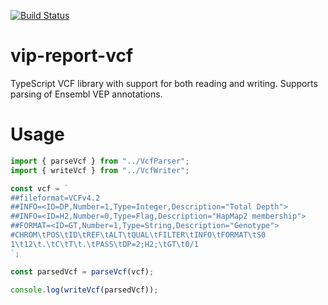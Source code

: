 [![Build Status](https://app.travis-ci.com/molgenis/vip-report-vcf.svg?branch=master)](https://app.travis-ci.com/molgenis/vip-report-vcf)

# vip-report-vcf
TypeScript VCF library with support for both reading and writing. Supports parsing of Ensembl VEP annotations.

# Usage
```ts
import { parseVcf } from "../VcfParser";
import { writeVcf } from "../VcfWriter";

const vcf = `
##fileformat=VCFv4.2
##INFO=<ID=DP,Number=1,Type=Integer,Description="Total Depth">
##INFO=<ID=H2,Number=0,Type=Flag,Description="HapMap2 membership">
##FORMAT=<ID=GT,Number=1,Type=String,Description="Genotype">
#CHROM\tPOS\tID\tREF\tALT\tQUAL\tFILTER\tINFO\tFORMAT\tS0
1\t12\t.\tC\tT\t.\tPASS\tDP=2;H2;\tGT\t0/1
`;

const parsedVcf = parseVcf(vcf);

console.log(writeVcf(parsedVcf));
```
